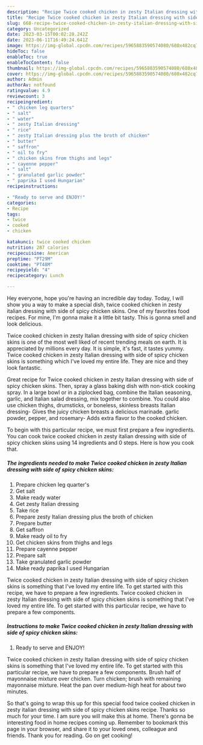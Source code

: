 ```yaml
---
description: "Recipe Twice cooked chicken in zesty Italian dressing with side of spicy chicken skins the Delicious"
title: "Recipe Twice cooked chicken in zesty Italian dressing with side of spicy chicken skins the Delicious"
slug: 668-recipe-twice-cooked-chicken-in-zesty-italian-dressing-with-side-of-spicy-chicken-skins-the-delicious
category: Uncategorized
date: 2023-03-15T00:02:28.242Z
date: 2023-06-11T16:49:24.641Z
image: https://img-global.cpcdn.com/recipes/5965883590574080/680x482cq70/twice-cooked-chicken-in-zesty-italian-dressing-with-side-of-spicy-chicken-skins-recipe-main-photo.jpg
hideToc: false
enableToc: true
enableTocContent: false
thumbnail: https://img-global.cpcdn.com/recipes/5965883590574080/680x482cq70/twice-cooked-chicken-in-zesty-italian-dressing-with-side-of-spicy-chicken-skins-recipe-main-photo.jpg
cover: https://img-global.cpcdn.com/recipes/5965883590574080/680x482cq70/twice-cooked-chicken-in-zesty-italian-dressing-with-side-of-spicy-chicken-skins-recipe-main-photo.jpg
author: Admin
authorAv: notfound
ratingvalue: 4.9
reviewcount: 3
recipeingredient:
- " chicken leg quarters"
- " salt"
- " water"
- " zesty Italian dressing"
- " rice"
- " zesty Italian dressing plus the broth of chicken"
- " butter"
- " saffron"
- " oil to fry"
- " chicken skins from thighs and legs"
- " cayenne pepper"
- " salt"
- " granulated garlic powder"
- " paprika I used Hungarian"
recipeinstructions:

- "Ready to serve and ENJOY!"
categories:
- Recipe
tags:
- twice
- cooked
- chicken

katakunci: twice cooked chicken 
nutrition: 287 calories
recipecuisine: American
preptime: "PT29M"
cooktime: "PT48M"
recipeyield: "4"
recipecategory: Lunch

---
```



Hey everyone, hope you're having an incredible day today. Today, I will show you a way to make a special dish, twice cooked chicken in zesty italian dressing with side of spicy chicken skins. One of my favorites food recipes. For mine, I'm gonna make it a little bit tasty. This is gonna smell and look delicious.

Twice cooked chicken in zesty Italian dressing with side of spicy chicken skins is one of the most well liked of recent trending meals on earth. It is appreciated by millions every day. It is simple, it's fast, it tastes yummy. Twice cooked chicken in zesty Italian dressing with side of spicy chicken skins is something which I've loved my entire life. They are nice and they look fantastic.

Great recipe for Twice cooked chicken in zesty Italian dressing with side of spicy chicken skins. Then, spray a glass baking dish with non-stick cooking spray. In a large bowl or in a ziplocked bag, combine the Italian seasoning, garlic, and Italian salad dressing, mix together to combine. You could also use chicken thighs, drumsticks, or boneless, skinless breasts Italian dressing- Gives the juicy chicken breasts a delicious marinade. garlic powder, pepper, and rosemary- Adds extra flavor to the cooked chicken.


To begin with this particular recipe, we must first prepare a few ingredients. You can cook twice cooked chicken in zesty italian dressing with side of spicy chicken skins using 14 ingredients and 0 steps. Here is how you cook that.

<!--inarticleads1-->

##### The ingredients needed to make Twice cooked chicken in zesty Italian dressing with side of spicy chicken skins:

1. Prepare  chicken leg quarter&#39;s
1. Get  salt
1. Make ready  water
1. Get  zesty Italian dressing
1. Take  rice
1. Prepare  zesty Italian dressing plus the broth of chicken
1. Prepare  butter
1. Get  saffron
1. Make ready  oil to fry
1. Get  chicken skins from thighs and legs
1. Prepare  cayenne pepper
1. Prepare  salt
1. Take  granulated garlic powder
1. Make ready  paprika I used Hungarian


Twice cooked chicken in zesty Italian dressing with side of spicy chicken skins is something that I&#39;ve loved my entire life. To get started with this recipe, we have to prepare a few ingredients. Twice cooked chicken in zesty Italian dressing with side of spicy chicken skins is something that I&#39;ve loved my entire life. To get started with this particular recipe, we have to prepare a few components. 

<!--inarticleads2-->

##### Instructions to make Twice cooked chicken in zesty Italian dressing with side of spicy chicken skins:


1. Ready to serve and ENJOY!

Twice cooked chicken in zesty Italian dressing with side of spicy chicken skins is something that I&#39;ve loved my entire life. To get started with this particular recipe, we have to prepare a few components. Brush half of mayonnaise mixture over chicken. Turn chicken; brush with remaining mayonnaise mixture. Heat the pan over medium-high heat for about two minutes. 

So that's going to wrap this up for this special food twice cooked chicken in zesty italian dressing with side of spicy chicken skins recipe. Thanks so much for your time. I am sure you will make this at home. There's gonna be interesting food in home recipes coming up. Remember to bookmark this page in your browser, and share it to your loved ones, colleague and friends. Thank you for reading. Go on get cooking!
